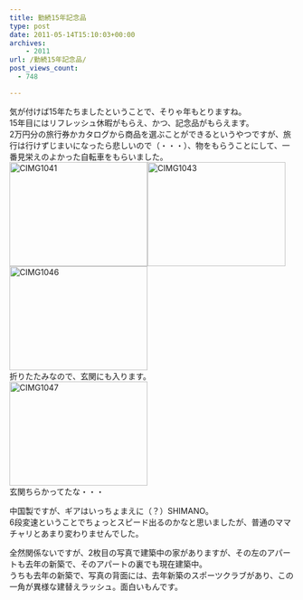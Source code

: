 ```yaml
---
title: 勤続15年記念品
type: post
date: 2011-05-14T15:10:03+00:00
archives:
    - 2011
url: /勤続15年記念品/
post_views_count:
  - 748

---
```

気が付けば15年たちましたということで、そりゃ年もとりますね。  
15年目にはリフレッシュ休暇がもらえ、かつ、記念品がもらえます。  
2万円分の旅行券かカタログから商品を選ぶことができるというやつですが、旅行は行けずじまいになったら悲しいので（・・・）、物をもらうことにして、一番見栄えのよかった自転車をもらいました。  
[<img style="background-image: none; border-bottom: 0px; border-left: 0px; padding-left: 0px; padding-right: 0px; display: inline; border-top: 0px; border-right: 0px; padding-top: 0px" title="CIMG1041" border="0" alt="CIMG1041" src="https://i1.wp.com/jqinglong.html.xdomain.jp/bimg/CIMG1041_thumb.jpg?resize=244%2C184" width="244" height="184" data-recalc-dims="1" />][1][<img style="background-image: none; border-bottom: 0px; border-left: 0px; padding-left: 0px; padding-right: 0px; display: inline; border-top: 0px; border-right: 0px; padding-top: 0px" title="CIMG1043" border="0" alt="CIMG1043" src="https://i2.wp.com/jqinglong.html.xdomain.jp/bimg/CIMG1043_thumb.jpg?resize=244%2C184" width="244" height="184" data-recalc-dims="1" />][2][<img style="background-image: none; border-bottom: 0px; border-left: 0px; padding-left: 0px; padding-right: 0px; display: inline; border-top: 0px; border-right: 0px; padding-top: 0px" title="CIMG1046" border="0" alt="CIMG1046" src="https://i1.wp.com/jqinglong.html.xdomain.jp/bimg/CIMG1046_thumb.jpg?resize=244%2C184" width="244" height="184" data-recalc-dims="1" />][3]  
折りたたみなので、玄関にも入ります。  
[<img style="background-image: none; border-bottom: 0px; border-left: 0px; padding-left: 0px; padding-right: 0px; display: inline; border-top: 0px; border-right: 0px; padding-top: 0px" title="CIMG1047" border="0" alt="CIMG1047" src="https://i1.wp.com/jqinglong.html.xdomain.jp/bimg/CIMG1047_thumb.jpg?resize=244%2C184" width="244" height="184" data-recalc-dims="1" />][4]  
玄関ちらかってたな・・・

中国製ですが、ギアはいっちょまえに（？）SHIMANO。  
6段変速ということでちょっとスピード出るのかなと思いましたが、普通のママチャリとあまり変わりませんでした。

全然関係ないですが、2枚目の写真で建築中の家がありますが、その左のアパートも去年の新築で、そのアパートの裏でも現在建築中。  
うちも去年の新築で、写真の背面には、去年新築のスポーツクラブがあり、この一角が異様な建替えラッシュ。面白いもんです。

 [1]: https://i1.wp.com/jqinglong.html.xdomain.jp/bimg/CIMG1041.jpg
 [2]: https://i2.wp.com/jqinglong.html.xdomain.jp/bimg/CIMG1043.jpg
 [3]: https://i1.wp.com/jqinglong.html.xdomain.jp/bimg/CIMG1046.jpg
 [4]: https://i1.wp.com/jqinglong.html.xdomain.jp/bimg/CIMG1047.jpg